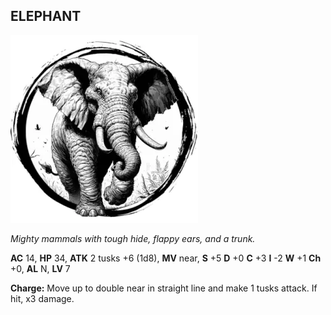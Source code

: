## ELEPHANT

![](images/elephant.webp)

_Mighty mammals with tough hide, flappy ears, and a trunk._

**AC** 14, **HP** 34, **ATK** 2 tusks +6 (1d8), **MV** near, **S** +5 **D** +0 **C** +3 **I** -2 **W** +1 **Ch** +0, **AL** N, **LV** 7

**Charge:** Move up to double near in straight line and make 1 tusks attack. If hit, x3 damage.

